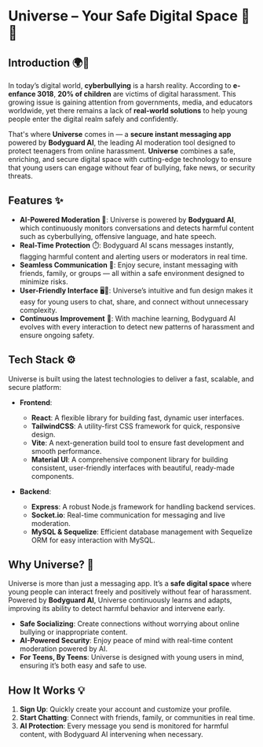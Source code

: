 # Universe – Your Safe Digital Space 🌌🔐

## Introduction 🌍💬
In today’s digital world, **cyberbullying** is a harsh reality. According to **e-enfance 3018**, **20% of children** are victims of digital harassment. This growing issue is gaining attention from governments, media, and educators worldwide, yet there remains a lack of **real-world solutions** to help young people enter the digital realm safely and confidently.

That's where **Universe** comes in — a **secure instant messaging app** powered by **Bodyguard AI**, the leading AI moderation tool designed to protect teenagers from online harassment. **Universe** combines a safe, enriching, and secure digital space with cutting-edge technology to ensure that young users can engage without fear of bullying, fake news, or security threats.

## Features ✨

- **AI-Powered Moderation** 🤖: Universe is powered by **Bodyguard AI**, which continuously monitors conversations and detects harmful content such as cyberbullying, offensive language, and hate speech.
- **Real-Time Protection** ⏱️: Bodyguard AI scans messages instantly, flagging harmful content and alerting users or moderators in real time.
- **Seamless Communication** 💬: Enjoy secure, instant messaging with friends, family, or groups — all within a safe environment designed to minimize risks.
- **User-Friendly Interface** 🖥️📱: Universe’s intuitive and fun design makes it easy for young users to chat, share, and connect without unnecessary complexity.
- **Continuous Improvement** 🌱: With machine learning, Bodyguard AI evolves with every interaction to detect new patterns of harassment and ensure ongoing safety.

## Tech Stack ⚙️
Universe is built using the latest technologies to deliver a fast, scalable, and secure platform:

- **Frontend**:  
  - **React**: A flexible library for building fast, dynamic user interfaces.  
  - **TailwindCSS**: A utility-first CSS framework for quick, responsive design.  
  - **Vite**: A next-generation build tool to ensure fast development and smooth performance.  
  - **Material UI**: A comprehensive component library for building consistent, user-friendly interfaces with beautiful, ready-made components.

- **Backend**:  
  - **Express**: A robust Node.js framework for handling backend services.  
  - **Socket.io**: Real-time communication for messaging and live moderation.  
  - **MySQL & Sequelize**: Efficient database management with Sequelize ORM for easy interaction with MySQL.

## Why Universe? 🤔
Universe is more than just a messaging app. It’s a **safe digital space** where young people can interact freely and positively without fear of harassment. Powered by **Bodyguard AI**, Universe continuously learns and adapts, improving its ability to detect harmful behavior and intervene early.

- **Safe Socializing**: Create connections without worrying about online bullying or inappropriate content.
- **AI-Powered Security**: Enjoy peace of mind with real-time content moderation powered by AI.
- **For Teens, By Teens**: Universe is designed with young users in mind, ensuring it’s both easy and safe to use.

## How It Works 💡
1. **Sign Up**: Quickly create your account and customize your profile.
2. **Start Chatting**: Connect with friends, family, or communities in real time.
3. **AI Protection**: Every message you send is monitored for harmful content, with Bodyguard AI intervening when necessary.
